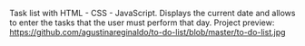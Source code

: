 Task list with HTML - CSS - JavaScript. Displays the current date and allows to enter the tasks that the user must perform that day. 
Project preview: https://github.com/agustinareginaldo/to-do-list/blob/master/to-do-list.jpg
